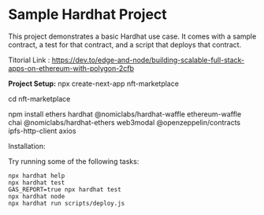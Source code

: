 # Sample Hardhat Project

This project demonstrates a basic Hardhat use case. It comes with a sample contract, a test for that contract, and a script that deploys that contract.

Titorial Link : https://dev.to/edge-and-node/building-scalable-full-stack-apps-on-ethereum-with-polygon-2cfb

**Project Setup:**
npx create-next-app nft-marketplace

cd nft-marketplace

npm install ethers hardhat @nomiclabs/hardhat-waffle ethereum-waffle chai @nomiclabs/hardhat-ethers web3modal @openzeppelin/contracts ipfs-http-client axios

Installation:

Try running some of the following tasks:

```shell
npx hardhat help
npx hardhat test
GAS_REPORT=true npx hardhat test
npx hardhat node
npx hardhat run scripts/deploy.js
```
